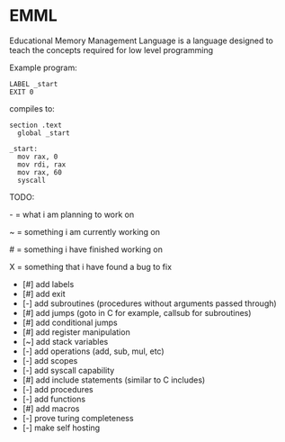 # EMML

Educational Memory Management Language is a language designed to teach the concepts required for low level programming


Example program:
```
LABEL _start
EXIT 0
```

compiles to:
```x86asm
section .text
  global _start

_start:
  mov rax, 0
  mov rdi, rax
  mov rax, 60
  syscall
```

TODO:

\- = what i am planning to work on

~ = something i am currently working on

\# = something i have finished working on

X = something that i have found a bug to fix


- [#] add labels
- [#] add exit
- [-] add subroutines (procedures without arguments passed through)
- [#] add jumps (goto in C for example, callsub for subroutines)
- [#] add conditional jumps
- [#] add register manipulation
- [~] add stack variables
- [-] add operations (add, sub, mul, etc)
- [-] add scopes
- [-] add syscall capability
- [#] add include statements (similar to C includes)
- [-] add procedures
- [-] add functions
- [#] add macros
- [-] prove turing completeness
- [-] make self hosting
